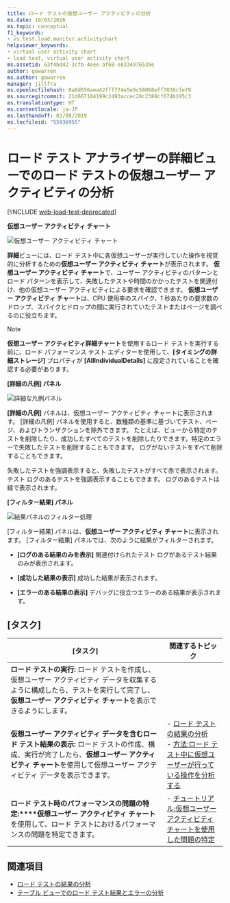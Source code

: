 ```yaml
---
title: ロード テストの仮想ユーザー アクティビティの分析
ms.date: 10/03/2016
ms.topic: conceptual
f1_keywords:
- vs.test.load.monitor.activitychart
helpviewer_keywords:
- virtual user activity chart
- load test, virtual user activity chart
ms.assetid: 63f4bd42-3cfb-4eee-af68-e8334976539e
author: gewarren
ms.author: gewarren
manager: jillfra
ms.openlocfilehash: 0a0d656aea42fff774e5e9c58068eff7039cfe79
ms.sourcegitcommit: 21d667104199c2493accec20c2388cf674b195c3
ms.translationtype: HT
ms.contentlocale: ja-JP
ms.lasthandoff: 02/08/2019
ms.locfileid: "55936955"
---
```

# <a name="analyzing-load-test-virtual-user-activity-in-the-details-view-of-the-load-test-analyzer"></a>ロード テスト アナライザーの詳細ビューでのロード テストの仮想ユーザー アクティビティの分析

[!INCLUDE [web-load-test-deprecated](includes/web-load-test-deprecated.md)]

**仮想ユーザー アクティビティ チャート**

![仮想ユーザー アクティビティ チャート](../test/media/virtual_actchart.png)

**詳細**ビューには、ロード テスト中に各仮想ユーザーが実行していた操作を視覚的に分析するための**仮想ユーザー アクティビティ チャート**が表示されます。 **仮想ユーザー アクティビティ チャート**で、ユーザー アクティビティのパターンとロード パターンを表示して、失敗したテストや時間のかかったテストを関連付け、他の仮想ユーザー アクティビティによる要求を確認できます。 **仮想ユーザー アクティビティ チャート**は、CPU 使用率のスパイク、1 秒あたりの要求数のドロップ、スパイクとドロップの間に実行されていたテストまたはページを調べるのに役立ちます。

> [!NOTE]
> **仮想ユーザー アクティビティ詳細チャート**を使用するロード テストを実行する前に、ロード パフォーマンス テスト エディターを使用して、**[タイミングの詳細ストレージ]** プロパティが **[AllIndividualDetails]** に設定されていることを確認する必要があります。

 **[詳細の凡例] パネル**

 ![詳細な凡例パネル](../test/media/ltest_detailslegend.png)

 **[詳細の凡例]** パネルは、仮想ユーザー アクティビティ チャートに表示されます。 [詳細の凡例] パネルを使用すると、数種類の基準に基づいてテスト、ページ、およびトランザクションを除外できます。 たとえば、ビューから特定のテストを削除したり、成功したすべてのテストを削除したりできます。特定のエラーで失敗したテストを削除することもできます。 ログがないテストをすべて削除することもできます。

 失敗したテストを強調表示すると、失敗したテストがすべて赤で表示されます。 テスト ログのあるテストを強調表示することもできます。 ログのあるテストは緑で表示されます。

 **[フィルター結果] パネル**

 ![結果パネルのフィルター処理](../test/media/ltest_filterresults.png)

 [フィルター結果] パネルは、**仮想ユーザー アクティビティ チャート**に表示されます。 [フィルター結果] パネルでは、次のように結果がフィルターされます。

-   **[ログのある結果のみを表示]** 関連付けられたテスト ログがあるテスト結果のみが表示されます。

-   **[成功した結果の表示]** 成功した結果が表示されます。

-   **[エラーのある結果の表示]** デバッグに役立つエラーのある結果が表示されます。

## <a name="tasks"></a>[タスク]

|[タスク]|関連するトピック|
|-|-|
|**ロード テストの実行:** ロード テストを作成し、仮想ユーザー アクティビティ データを収集するように構成したら、テストを実行して完了し、**仮想ユーザー アクティビティ チャート**を表示できるようにします。||
|**仮想ユーザー アクティビティ データを含むロード テスト結果の表示:** ロード テストの作成、構成、実行が完了したら、**仮想ユーザー アクティビティ チャート**を使用して仮想ユーザー アクティビティ データを表示できます。|-   [ロード テストの結果の分析](../test/analyze-load-test-results-using-the-load-test-analyzer.md)<br />-   [方法:ロード テスト中に仮想ユーザーが行っている操作を分析する](../test/how-to-analyze-virtual-user-activity-during-a-load-test.md)|
|**ロード テスト時のパフォーマンスの問題の特定:****仮想ユーザー アクティビティ チャート**を使用して、ロード テストにおけるパフォーマンスの問題を特定できます。|-   [チュートリアル:仮想ユーザー アクティビティ チャートを使用した問題の特定](../test/walkthrough-use-the-virtual-user-activity-chart-to-isolate-issues.md)|

## <a name="see-also"></a>関連項目

- [ロード テストの結果の分析](../test/analyze-load-test-results-using-the-load-test-analyzer.md)
- [テーブル ビューでのロード テスト結果とエラーの分析](../test/analyze-load-test-results-and-errors-in-the-tables-view.md)